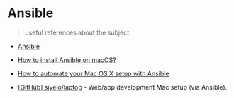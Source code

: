 # Ansible

> useful references about the subject

- [Ansible](https://www.ansible.com/)

- [How to install Ansible on macOS?](https://crunchify.com/how-to-install-ansible-on-macos/)

- [How to automate your Mac OS X setup with Ansible](https://blog.vandenbrand.org/2016/01/04/how-to-automate-your-mac-os-x-setup-with-ansible/)

- [[GitHub] siyelo/laptop](https://github.com/siyelo/laptop) - Web/app development Mac setup (via Ansible).
